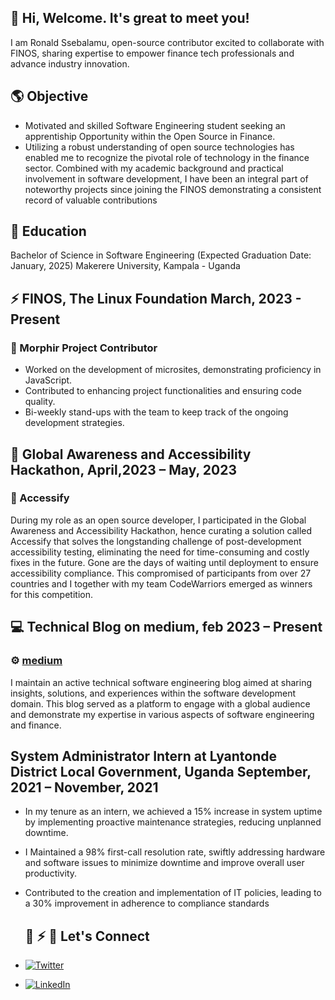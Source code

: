 ## 👋 Hi, Welcome. It's great to meet you!
I am Ronald Ssebalamu, open-source contributor excited to collaborate with FINOS, sharing expertise to empower finance tech professionals and advance industry innovation. 
## 🌎 Objective
* Motivated and skilled Software Engineering student seeking an apprentiship Opportunity within the Open Source in Finance.
* Utilizing a robust understanding of open source technologies has enabled me to recognize the
pivotal role of technology in the finance sector. Combined with my academic background and
practical involvement in software development, I have been an integral part of noteworthy projects
since joining the FINOS demonstrating a consistent record of valuable contributions
## 🏫 Education
Bachelor of Science in Software Engineering (Expected Graduation Date: January, 2025)
Makerere University, Kampala - Uganda

## ⚡ FINOS, The Linux Foundation March, 2023 - Present
### 🤖 Morphir Project Contributor
* Worked on the development of microsites, demonstrating proficiency in JavaScript.
* Contributed to enhancing project functionalities and ensuring code quality.
* Bi-weekly stand-ups with the team to keep track of the ongoing development strategies.
## 🚀 Global Awareness and Accessibility Hackathon, April,2023 – May, 2023
### 🎉 Accessify
During my role as an open source developer, I participated in the Global Awareness and
Accessibility Hackathon, hence curating a solution called Accessify that solves the longstanding
challenge of post-development accessibility testing, eliminating the need for time-consuming and
costly fixes in the future. Gone are the days of waiting until deployment to ensure accessibility
compliance.
This compromised of participants from over 27 countries and I together with my team
CodeWarriors emerged as winners for this competition.
## 💻 Technical Blog on medium, feb 2023 – Present
### ⚙️ [medium](https://medium.com/@ronaldssebalamu)
I maintain an active technical software engineering blog aimed at sharing insights, solutions, and
experiences within the software development domain. This blog served as a platform to engage with
a global audience and demonstrate my expertise in various aspects of software engineering and finance.
## System Administrator Intern at Lyantonde District Local Government, Uganda September, 2021 – November, 2021
* In my tenure as an intern, we achieved a 15% increase in system uptime by implementing
proactive maintenance strategies, reducing unplanned downtime.
* I Maintained a 98% first-call resolution rate, swiftly addressing hardware and software issues
to minimize downtime and improve overall user productivity.
* Contributed to the creation and implementation of IT policies, leading to a 30%
improvement in adherence to compliance standards

  ## 🤜 ⚡ 🤛 Let's Connect 
* [![Twitter](https://img.shields.io/twitter/follow/thee_freelancer?style=social&logo=twitter)](https://twitter.com/thee_freelancer)
* [![LinkedIn](https://img.shields.io/badge/LinkedIn-Connect-blue?style=flat&logo=linkedin)](https://www.linkedin.com/in/ronald-g-ssebalamu-2018b1165/)

<!---
ronaldssebalamu/ronaldssebalamu is a ✨ special ✨ repository because its `README.md` (this file) appears on your GitHub profile.
You can click the Preview link to take a look at your changes.
--->
